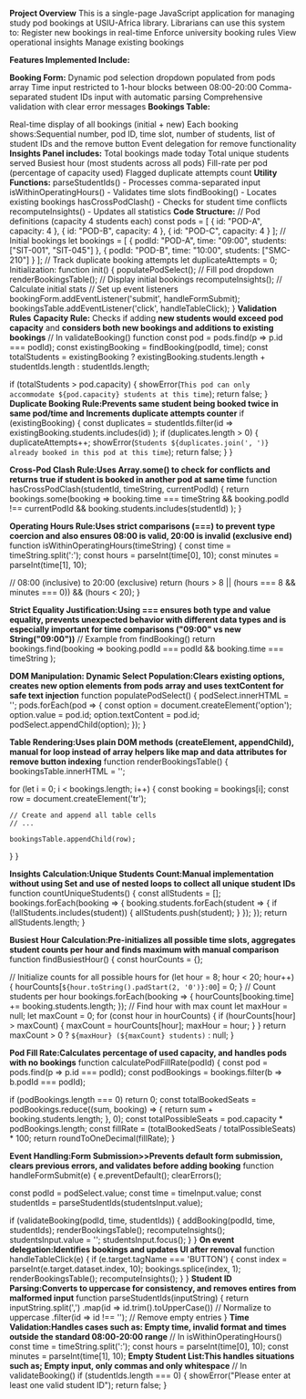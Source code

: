 **Project Overview**
This is a single-page JavaScript application for managing study pod bookings at USIU-Africa library. Librarians can use this system to:
Register new bookings in real-time
Enforce university booking rules
View operational insights
Manage existing bookings

**Features Implemented Include:**

**Booking Form:**
Dynamic pod selection dropdown populated from pods array
Time input restricted to 1-hour blocks between 08:00-20:00
Comma-separated student IDs input with automatic parsing
Comprehensive validation with clear error messages
**Bookings Table:**

Real-time display of all bookings (initial + new)
Each booking shows:Sequential number, pod ID, time slot, number of students, list of student IDs and the remove button
Event delegation for remove functionality
**Insights Panel includes:**
Total bookings made today
Total unique students served
Busiest hour (most students across all pods)
Fill-rate per pod (percentage of capacity used)
Flagged duplicate attempts count
**Utility Functions:**
parseStudentIds() - Processes comma-separated input
isWithinOperatingHours() - Validates time slots
findBooking() - Locates existing bookings
hasCrossPodClash() - Checks for student time conflicts
recomputeInsights() - Updates all statistics
**Code Structure:**
// Pod definitions (capacity 4 students each)
const pods = [
  { id: "POD-A", capacity: 4 },
  { id: "POD-B", capacity: 4 },
  { id: "POD-C", capacity: 4 }
];
// Initial bookings
let bookings = [
  { podId: "POD-A", time: "09:00", students: ["SIT-001", "SIT-045"] },
  { podId: "POD-B", time: "10:00", students: ["SMC-210"] }
];
// Track duplicate booking attempts
let duplicateAttempts = 0;
Initialization:
function init() {
  populatePodSelect();  // Fill pod dropdown
  renderBookingsTable(); // Display initial bookings
  recomputeInsights();  // Calculate initial stats
  // Set up event listeners
  bookingForm.addEventListener('submit', handleFormSubmit);
  bookingsTable.addEventListener('click', handleTableClick);
}
**Validation Rules**
**Capacity Rule:**
Checks if adding **new students would exceed pod capacity** and **considers both new bookings and additions to existing bookings**
// In validateBooking() function
const pod = pods.find(p => p.id === podId);
const existingBooking = findBooking(podId, time);
const totalStudents = existingBooking 
  ? existingBooking.students.length + studentIds.length 
  : studentIds.length;

if (totalStudents > pod.capacity) {
  showError(`This pod can only accommodate ${pod.capacity} students at this time`);
  return false;
}
**Duplicate Booking Rule:Prevents same student being booked twice in same pod/time and Increments duplicate attempts counter**
if (existingBooking) {
  const duplicates = studentIds.filter(id => 
    existingBooking.students.includes(id)
  );
  if (duplicates.length > 0) {
    duplicateAttempts++;
    showError(`Students ${duplicates.join(', ')} already booked in this pod at this time`);
    return false;
  }
}

**Cross-Pod Clash Rule:Uses Array.some() to check for conflicts and returns true if student is booked in another pod at same time**
function hasCrossPodClash(studentId, timeString, currentPodId) {
  return bookings.some(booking => 
    booking.time === timeString && 
    booking.podId !== currentPodId && 
    booking.students.includes(studentId)
  );
}

**Operating Hours Rule:Uses strict comparisons (===) to prevent type coercion and also ensures 08:00 is valid, 20:00 is invalid (exclusive end)**
function isWithinOperatingHours(timeString) {
  const time = timeString.split(':');
  const hours = parseInt(time[0], 10);
  const minutes = parseInt(time[1], 10);
  
  // 08:00 (inclusive) to 20:00 (exclusive)
  return (hours > 8 || (hours === 8 && minutes === 0)) && 
         (hours < 20);
}

**Strict Equality Justification:Using === ensures both type and value equality, prevents unexpected behavior with different data types and is especially important for time comparisons ("09:00" vs new String("09:00"))**
// Example from findBooking()
return bookings.find(booking => 
  booking.podId === podId && booking.time === timeString
);

**DOM Manipulation:
Dynamic Select Population:Clears existing options, creates new option elements from pods array and uses textContent for safe text injection**
function populatePodSelect() {
  podSelect.innerHTML = '';
  pods.forEach(pod => {
    const option = document.createElement('option');
    option.value = pod.id;
    option.textContent = pod.id;
    podSelect.appendChild(option);
  });
}

**Table Rendering:Uses plain DOM methods (createElement, appendChild), manual for loop instead of array helpers like map and data attributes for remove button indexing**
function renderBookingsTable() {
  bookingsTable.innerHTML = '';
  
  for (let i = 0; i < bookings.length; i++) {
    const booking = bookings[i];
    const row = document.createElement('tr');
    
    // Create and append all table cells
    // ...
    
    bookingsTable.appendChild(row);
  }
}

**Insights Calculation:Unique Students Count:Manual implementation without using Set and use of nested loops to collect all unique student IDs**
function countUniqueStudents() {
  const allStudents = [];
  bookings.forEach(booking => {
    booking.students.forEach(student => {
      if (!allStudents.includes(student)) {
        allStudents.push(student);
      }
    });
  });
  return allStudents.length;
}

**Busiest Hour Calculation:Pre-initializes all possible time slots, aggregates student counts per hour and finds maximum with manual comparison**
function findBusiestHour() {
  const hourCounts = {};
  
  // Initialize counts for all possible hours
  for (let hour = 8; hour < 20; hour++) {
    hourCounts[`${hour.toString().padStart(2, '0')}:00`] = 0;
  }
  // Count students per hour
  bookings.forEach(booking => {
    hourCounts[booking.time] += booking.students.length;
  });
  // Find hour with max count
  let maxHour = null;
  let maxCount = 0;
  for (const hour in hourCounts) {
    if (hourCounts[hour] > maxCount) {
      maxCount = hourCounts[hour];
      maxHour = hour;
    }
  }
  return maxCount > 0 ? `${maxHour} (${maxCount} students)` : null;
}

**Pod Fill Rate:Calculates percentage of used capacity, and handles pods with no bookings** 
function calculatePodFillRate(podId) {
  const pod = pods.find(p => p.id === podId);
  const podBookings = bookings.filter(b => b.podId === podId);
  
  if (podBookings.length === 0) return 0;
  const totalBookedSeats = podBookings.reduce((sum, booking) => {
    return sum + booking.students.length;
  }, 0);
  const totalPossibleSeats = pod.capacity * podBookings.length;
  const fillRate = (totalBookedSeats / totalPossibleSeats) * 100;
  return roundToOneDecimal(fillRate);
}

**Event Handling:Form Submission>>Prevents default form submission, clears previous errors, and validates before adding booking**
function handleFormSubmit(e) {
  e.preventDefault();
  clearErrors();
  
  const podId = podSelect.value;
  const time = timeInput.value;
  const studentIds = parseStudentIds(studentsInput.value);
  
  if (validateBooking(podId, time, studentIds)) {
    addBooking(podId, time, studentIds);
    renderBookingsTable();
    recomputeInsights();
    studentsInput.value = '';
    studentsInput.focus();
  }
}
**On event delegation:Identifies bookings and updates UI after removal**
function handleTableClick(e) {
  if (e.target.tagName === 'BUTTON') {
    const index = parseInt(e.target.dataset.index, 10);
    bookings.splice(index, 1);
    renderBookingsTable();
    recomputeInsights();
  }
}
**Student ID Parsing:Converts to uppercase for consistency, and removes entires from malformed input**
function parseStudentIds(inputString) {
  return inputString.split(',')
    .map(id => id.trim().toUpperCase()) // Normalize to uppercase
    .filter(id => id !== ''); // Remove empty entries
}
**Time Validation:Handles cases such as: Empty time, invalid format and times outside the standard 08:00-20:00 range**
// In isWithinOperatingHours()
const time = timeString.split(':');
const hours = parseInt(time[0], 10);
const minutes = parseInt(time[1], 10);
**Empty Student List:This handles situations such as; Empty input, only commas and only whitespace**
// In validateBooking()
if (studentIds.length === 0) {
  showError("Please enter at least one valid student ID");
  return false;
}
